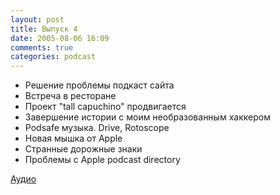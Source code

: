 ```yaml
---
layout: post
title: Выпуск 4
date: 2005-08-06 16:09
comments: true
categories: podcast
---
```


- Решение проблемы подкаст сайта
- Встреча в ресторане
- Проект "tall capuchino" продвигается
- Завершение истории с моим необразованным хаккером
- Podsafe музыка. Drive, Rotoscope
- Новая мышка от Apple
- Странные дорожные знаки
- Проблемы с Apple podcast directory

[Аудио](https://podcast.umputun.com/media/ump_podcast4.mp3)
<audio src="https://podcast.umputun.com/media/ump_podcast4.mp3" preload="none">
